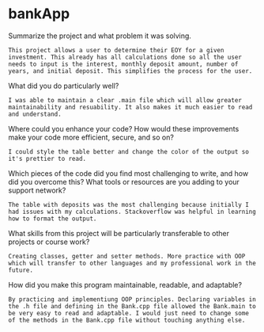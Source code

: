 # bankApp
Summarize the project and what problem it was solving.
  
	This project allows a user to determine their EOY for a given investment. This already has all calculations done so all the user needs to input is the interest, monthly deposit amount, number of years, and initial deposit. This simplifies the process for the user.
What did you do particularly well?
  
	I was able to maintain a clear .main file which will allow greater maintainability and resuability. It also makes it much easier to read and understand.
Where could you enhance your code? How would these improvements make your code more efficient, secure, and so on?
  
	I could style the table better and change the color of the output so it's prettier to read. 
Which pieces of the code did you find most challenging to write, and how did you overcome this? What tools or resources are you adding to your support network?
  
	The table with deposits was the most challenging because initially I had issues with my calculations. Stackoverflow was helpful in learning how to format the output. 
What skills from this project will be particularly transferable to other projects or course work?
  
	Creating classes, getter and setter methods. More practice with OOP which will transfer to other languages and my professional work in the future. 
How did you make this program maintainable, readable, and adaptable?
  
	By practicing and implementiung OOP principles. Declaring variables in the .h file and defining in the Bank.cpp file allowed the Bank.main to be very easy to read and adaptable. I would just need to change some of the methods in the Bank.cpp file without touching anything else.
